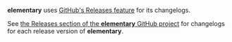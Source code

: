 **elementary** uses [GitHub's Releases feature](https://github.com/blog/1547-release-your-software) for its changelogs.

See [the Releases section of the **elementary** GitHub project](https://github.com/michaelmawhinney/elementary/releases) for changelogs for each release version of **elementary**.
